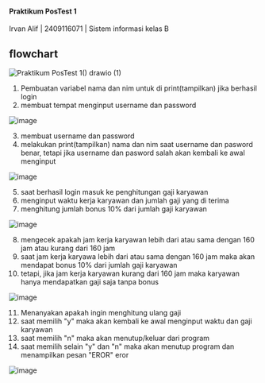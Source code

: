#### Praktikum PosTest 1
Irvan Alif | 2409116071 | Sistem informasi kelas B
## flowchart

![Praktikum PosTest 1() drawio (1)](https://github.com/user-attachments/assets/88d6ac48-3e06-442b-9fb2-69d93a560c7d)

1. Pembuatan variabel nama dan nim untuk di print(tampilkan) jika berhasil login
2. membuat tempat menginput username dan password

![image](https://github.com/user-attachments/assets/c7155bdf-d50e-4dd3-946b-e104032e9578)

3. membuat username dan password
4. melakukan print(tampilkan) nama dan nim saat username dan pasword benar, tetapi jika username dan pasword salah akan kembali ke awal menginput
  
 ![image](https://github.com/user-attachments/assets/e7b3814a-d465-4f48-ba35-ff613d59959a)

 5. saat berhasil login masuk ke penghitungan gaji karyawan
 6. menginput waktu kerja karyawan dan jumlah gaji yang di terima
 7. menghitung jumlah bonus 10% dari jumlah gaji karyawan

![image](https://github.com/user-attachments/assets/1efc8be3-12f1-4f8f-892e-281ae7553556)

8. mengecek apakah jam kerja karyawan lebih dari atau sama dengan 160 jam atau kurang dari 160 jam
9. saat jam kerja karyawa lebih dari atau sama dengan 160 jam maka akan mendapat bonus 10% dari jumlah gaji karyawan
10. tetapi, jika jam kerja karyawan kurang dari 160 jam maka karyawan hanya mendapatkan gaji saja tanpa bonus

![image](https://github.com/user-attachments/assets/08eed7a1-8262-4f4d-b525-ce5ad0761a3a)

11. Menanyakan apakah ingin menghitung ulang gaji
12. saat memilih "y" maka akan kembali ke awal menginput waktu dan gaji karyawan
13. saat memilih "n" maka akan menutup/keluar dari program
14. saat memilih selain "y" dan "n" maka akan menutup program dan menampilkan pesan "EROR" eror

![image](https://github.com/user-attachments/assets/1fe216c4-4bc4-4dac-a0a9-fba2bfe7c46e)










